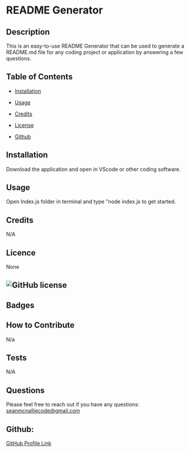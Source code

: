 # README Generator

  ## Description 
  This is an  easy-to-use README Generator that can be used to generate a README.md file for any coding project or application by answering a few questions.

  ## Table of Contents

  * [Installation](#installation)

  * [Usage](#usage)

  * [Credits](#credits)

  * [License](#license)

  * [Github](#Github)

  
  
  
  ## Installation
  Download the application and open in VScode or other coding software.

  ## Usage
  Open Index.js folder in terminal and type "node index.js to get started.

  ## Credits
  N/A

  ## Licence
  None 

  ![GitHub license](https://img.shields.io/badge/license-None-green.svg)
  ---

  ## Badges
  

  ## How to Contribute
  N/a

  ## Tests
  N/A

  ## Questions
  Please feel free to reach out if you have any questions:
  seanmcnalliecode@gmail.com

  ## Github:
  [GitHub Profile Link](https://github.com/SeanMcNallie)
  
